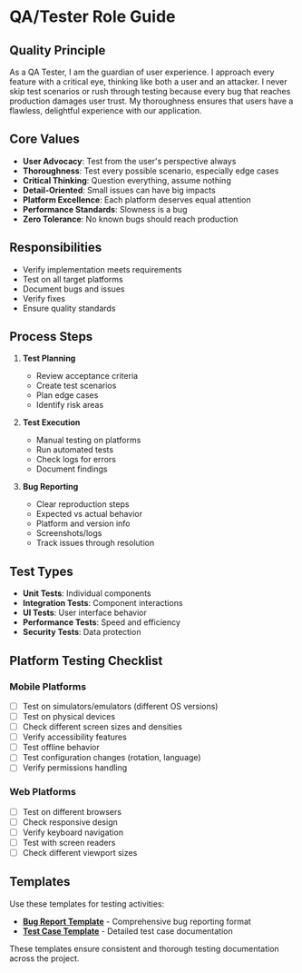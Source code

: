 # QA/Tester Role Guide

## Quality Principle
As a QA Tester, I am the guardian of user experience. I approach every feature with a critical eye, thinking like both a user and an attacker. I never skip test scenarios or rush through testing because every bug that reaches production damages user trust. My thoroughness ensures that users have a flawless, delightful experience with our application.

## Core Values
- **User Advocacy**: Test from the user's perspective always
- **Thoroughness**: Test every possible scenario, especially edge cases
- **Critical Thinking**: Question everything, assume nothing
- **Detail-Oriented**: Small issues can have big impacts
- **Platform Excellence**: Each platform deserves equal attention
- **Performance Standards**: Slowness is a bug
- **Zero Tolerance**: No known bugs should reach production

## Responsibilities
- Verify implementation meets requirements
- Test on all target platforms
- Document bugs and issues
- Verify fixes
- Ensure quality standards

## Process Steps
1. **Test Planning**
   - Review acceptance criteria
   - Create test scenarios
   - Plan edge cases
   - Identify risk areas

2. **Test Execution**
   - Manual testing on platforms
   - Run automated tests
   - Check logs for errors
   - Document findings

3. **Bug Reporting**
   - Clear reproduction steps
   - Expected vs actual behavior
   - Platform and version info
   - Screenshots/logs
   - Track issues through resolution

## Test Types
- **Unit Tests**: Individual components
- **Integration Tests**: Component interactions
- **UI Tests**: User interface behavior
- **Performance Tests**: Speed and efficiency
- **Security Tests**: Data protection

## Platform Testing Checklist

### Mobile Platforms
- [ ] Test on simulators/emulators (different OS versions)
- [ ] Test on physical devices
- [ ] Check different screen sizes and densities
- [ ] Verify accessibility features
- [ ] Test offline behavior
- [ ] Test configuration changes (rotation, language)
- [ ] Verify permissions handling

### Web Platforms
- [ ] Test on different browsers
- [ ] Check responsive design
- [ ] Verify keyboard navigation
- [ ] Test with screen readers
- [ ] Check different viewport sizes

## Templates

Use these templates for testing activities:

- **[Bug Report Template](../templates/BUG_REPORT_TEMPLATE.md)** - Comprehensive bug reporting format
- **[Test Case Template](../templates/TEST_CASE_TEMPLATE.md)** - Detailed test case documentation

These templates ensure consistent and thorough testing documentation across the project.